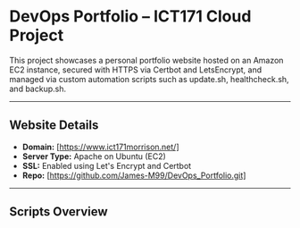 # DevOps Portfolio – ICT171 Cloud Project

This project showcases a personal portfolio website hosted on an Amazon EC2 instance, secured with HTTPS via Certbot and LetsEncrypt, and managed via custom automation scripts such as update.sh, healthcheck.sh, and backup.sh.

---

## Website Details

- **Domain:** [https://www.ict171morrison.net/]
- **Server Type:** Apache on Ubuntu (EC2)
- **SSL:** Enabled using Let's Encrypt and Certbot
- **Repo:** [https://github.com/James-M99/DevOps_Portfolio.git]

---

## Scripts Overview

